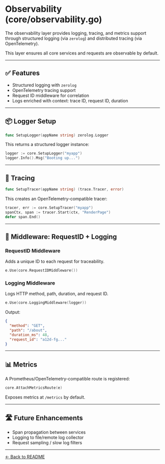 # Observability (core/observability.go)

The observability layer provides logging, tracing, and metrics support through structured logging (via `zerolog`) and distributed tracing (via OpenTelemetry).

This layer ensures all core services and requests are observable by default.

---

## ✅ Features

- Structured logging with `zerolog`
- OpenTelemetry tracing support
- Request ID middleware for correlation
- Logs enriched with context: trace ID, request ID, duration

---

## 📦 Logger Setup

```go
func SetupLogger(appName string) zerolog.Logger
```

This returns a structured logger instance:

```go
logger := core.SetupLogger("myapp")
logger.Info().Msg("Booting up...")
```

---

## 🎯 Tracing

```go
func SetupTracer(appName string) (trace.Tracer, error)
```

This creates an OpenTelemetry-compatible tracer:

```go
tracer, err := core.SetupTracer("myapp")
spanCtx, span := tracer.Start(ctx, "RenderPage")
defer span.End()
```

---

## 🧠 Middleware: RequestID + Logging

### RequestID Middleware
Adds a unique ID to each request for traceability.

```go
e.Use(core.RequestIDMiddleware())
```

### Logging Middleware
Logs HTTP method, path, duration, and request ID.

```go
e.Use(core.LoggingMiddleware(logger))
```

Output:
```json
{
  "method": "GET",
  "path": "/about",
  "duration_ms": 48,
  "request_id": "a12d-fg..."
}
```

---

## 📊 Metrics

A Prometheus/OpenTelemetry-compatible route is registered:

```go
core.AttachMetricsRoute(e)
```

Exposes metrics at `/metrics` by default.

---

## 🛣 Future Enhancements

- Span propagation between services
- Logging to file/remote log collector
- Request sampling / slow log filters

---

[← Back to README](../README.md)